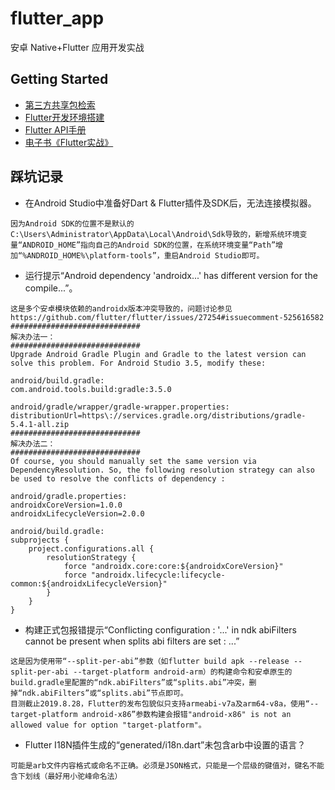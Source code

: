# flutter_app

安卓 Native+Flutter 应用开发实战


## Getting Started

- [第三方共享包检索](https://pub.dev/flutter)
- [Flutter开发环境搭建](https://flutter.dev/docs/get-started/install)
- [Flutter API手册](https://api.flutter.dev/)
- [电子书《Flutter实战》](https://book.flutterchina.club)


## 踩坑记录

- 在Android Studio中准备好Dart & Flutter插件及SDK后，无法连接模拟器。
```
因为Android SDK的位置不是默认的C:\Users\Administrator\AppData\Local\Android\Sdk导致的，新增系统环境变量“ANDROID_HOME”指向自己的Android SDK的位置，在系统环境变量“Path”增加“%ANDROID_HOME%\platform-tools”，重启Android Studio即可。
```


- 运行提示“Android dependency 'androidx...' has different version for the compile...”。
```
这是多个安卓模块依赖的androidx版本冲突导致的，问题讨论参见 https://github.com/flutter/flutter/issues/27254#issuecomment-525616582
#############################
解决办法一：
#############################
Upgrade Android Gradle Plugin and Gradle to the latest version can solve this problem. For Android Studio 3.5, modify these:

android/build.gradle:
com.android.tools.build:gradle:3.5.0

android/gradle/wrapper/gradle-wrapper.properties:
distributionUrl=https\://services.gradle.org/distributions/gradle-5.4.1-all.zip
#############################
解决办法二：
#############################
Of course, you should manually set the same version via DependencyResolution. So, the following resolution strategy can also be used to resolve the conflicts of dependency :

android/gradle.properties:
androidxCoreVersion=1.0.0
androidxLifecycleVersion=2.0.0

android/build.gradle:
subprojects {
    project.configurations.all {
        resolutionStrategy {
            force "androidx.core:core:${androidxCoreVersion}"
            force "androidx.lifecycle:lifecycle-common:${androidxLifecycleVersion}"
        }
    }
}
```


- 构建正式包报错提示“Conflicting configuration : '...' in ndk abiFilters cannot be present when splits abi filters are set : ...”
```
这是因为使用带“--split-per-abi”参数（如flutter build apk --release --split-per-abi --target-platform android-arm）的构建命令和安卓原生的build.gradle里配置的“ndk.abiFilters”或“splits.abi”冲突，删掉“ndk.abiFilters”或“splits.abi”节点即可。
目测截止2019.8.28，Flutter的发布包貌似只支持armeabi-v7a及arm64-v8a，使用“--target-platform android-x86”参数构建会报错"android-x86" is not an allowed value for option "target-platform"。
```

- Flutter I18N插件生成的“generated/i18n.dart”未包含arb中设置的语言？
```
可能是arb文件内容格式或命名不正确。必须是JSON格式，只能是一个层级的键值对，键名不能含下划线（最好用小驼峰命名法）
```

